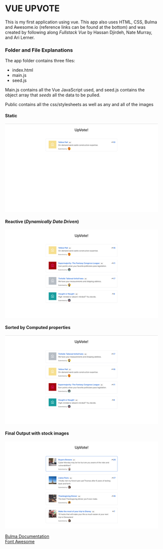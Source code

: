 # VUE UPVOTE
This is my first application using vue. This app also uses HTML, CSS, Bulma and Awesome.io (reference links can be found at the bottom) and was created by following along <em> Fullstack Vue </em> by Hassan Djirdeh, Nate Murray, and Ari Lerner.

### Folder and File Explanations
The app folder contains three files: 
- index.html
- main.js
- seed.js

Main.js contains all the Vue JavaScript used, and seed.js contains the object array that *seeds* all the data to be pulled.

Public contains all the css/stylesheets as well as any and all of the images

#### Static
<img src="static.jpg" alt="initial commit" />

#### Reactive (*Dynamically Data Driven*)
<img src="reactive.jpg" alt="output after pulling from js file" />

#### Sorted by Computed properties
<img src="sorted.jpg" alt="sorted" />

#### Final Output with stock images
<img src="rendition.jpg" alt="rendition" />




<a href="http://bulma.io/documentation" >Bulma Documentation</a> <br />
<a href="http://fontawesome.io/" >Font Awesome</a>
